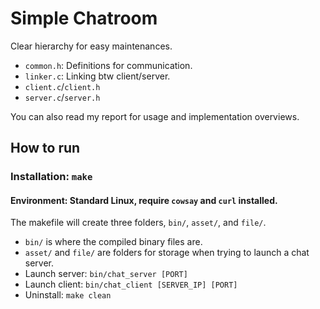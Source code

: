 # Simple Chatroom

Clear hierarchy for easy maintenances.

- `common.h`: Definitions for communication.
- `linker.c`: Linking btw client/server.
- `client.c`/`client.h`
- `server.c`/`server.h`

You can also read my report for usage and implementation overviews.

## How to run

### Installation: `make`

#### Environment: Standard Linux, require `cowsay` and `curl` installed.

The makefile will create three folders, `bin/`, `asset/`, and `file/`.

- `bin/` is where the compiled binary files are.
- `asset/` and `file/` are folders for storage when trying to launch a chat server.
- Launch server: `bin/chat_server [PORT]`
- Launch client: `bin/chat_client [SERVER_IP] [PORT]`
- Uninstall: `make clean`
